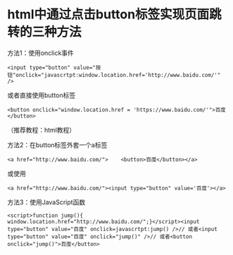 # html中通过点击button标签实现页面跳转的三种方法



方法1：使用onclick事件

```
<input type="button" value="按钮"onclick="javascrtpt:window.location.href='http://www.baidu.com/'" />
```

或者直接使用button标签

```
<button onclick="window.location.href = 'https://www.baidu.com/'">百度</button>
```

（推荐教程：html教程）

方法2：在button标签外套一个a标签

```
<a href="http://www.baidu.com/">    <button>百度</button></a>
```

或使用

```
<a href="http://www.baidu.com/"><input type="button" value='百度'></a>
```

方法3：使用JavaScript函数

```
<script>function jump(){ window.location.href="http://www.baidu.com/";}</script><input type="button" value="百度" onclick=javascrtpt:jump() />// 或者<input type="button" value="百度" onclick="jump()" />// 或者<button onclick="jump()">百度</button>
```

